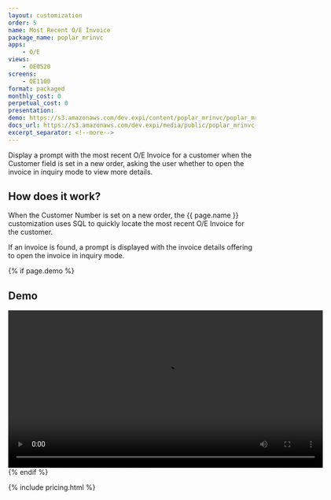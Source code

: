 ```yaml
---
layout: customization
order: 5
name: Most Recent O/E Invoice
package_name: poplar_mrinvc
apps:
    - O/E
views:
    - OE0520
screens:
    - OE1100
format: packaged
monthly_cost: 0
perpetual_cost: 0
presentation: 
demo: https://s3.amazonaws.com/dev.expi/content/poplar_mrinvc/poplar_mrinvc_demo.mp4
docs_url: https://s3.amazonaws.com/dev.expi/media/public/poplar_mrinvc-1.1.3/docs/index.html
excerpt_separator: <!--more-->
---
```


Display a prompt with the most recent O/E Invoice for a customer when the 
Customer field is set in a new order, asking the user whether to open the
invoice in inquiry mode to view more details.
<!--more-->

## How does it work?

When the Customer Number is set on a new order, the {{ page.name }} 
customization uses SQL to quickly locate the most recent O/E Invoice
for the customer.  

If an invoice is found, a prompt is displayed with the invoice details
offering to open the invoice in inquiry mode.

{% if page.demo %}
## Demo

<video width="640" controls>
  <source src="{{ page.demo }}" type="video/mp4">
  Your browser doesn't support the video tag.
</video>
{% endif %}

{% include pricing.html %}
